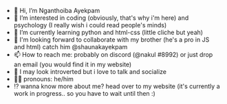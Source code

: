 - 👋 Hi, I’m Nganthoiba Ayekpam
- 👀 I’m interested in coding (obviously, that's why i'm here) and psychology (I really wish i could read people's minds)
- 🌱 I’m currently learning python and html-css (little cliche but yeah)
- 💞️ I'm looking forward to collaborate with my brother (he's a pro in JS and html) catch him @shaunakayekpam
- 📫 How to reach me: probably on discord (@nakul #8992) or just drop an email (you would find it in my website)
- 🤗 I may look introverted but i love to talk and socialize
- 👨🏻 pronouns: he/him
- ⁉️ wanna know more about me? head over to my website (it's currently a work in progress.. so you have to wait until then :)
